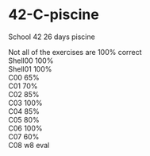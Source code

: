 # 42-C-piscine
School 42 26 days piscine

Not all of the exercises are 100% correct  
Shell00 100%     
Shell01 100%   
C00 65%  
C01 70%  
C02 85%  
C03 100%  
C04 85%  
C05 80%  
C06 100%  
C07 60%  
C08 w8 eval  

